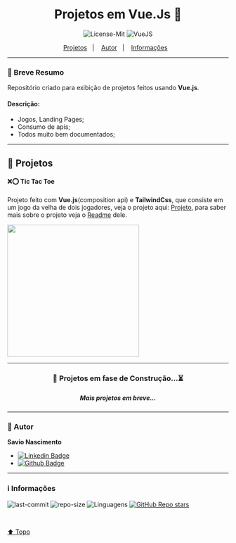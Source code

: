 <div align="center">

<a id="top">

# Projetos em Vue.Js 💚

</a>

![License-Mit](https://img.shields.io/badge/license-MIT-lightseagreen)
![VueJS](https://img.shields.io/badge/Vue.js-35495E?style=flat&logo=vuedotjs&logoColor=4FC08D)

<p align="center">
    <a href="#projects">Projetos</a>&nbsp;&nbsp;&nbsp;|&nbsp;&nbsp;&nbsp;
    <a href="#autor">Autor</a>&nbsp;&nbsp;&nbsp;|&nbsp;&nbsp;&nbsp;
    <a href="#info">Informações</a>&nbsp;&nbsp;&nbsp;
</p>
</div>

---

### 🎯 Breve Resumo

Repositório criado para exibição de projetos feitos usando **Vue.js**.

#### Descrição:

- Jogos, Landing Pages;
- Consumo de apis;
- Todos muito bem documentados;

---

## 👾 Projetos <a id="projects"></a>

#### ❌⭕ Tic Tac Toe

Projeto feito com **Vue.js**(composition api) e **TailwindCss**, que consiste em um jogo da velha de dois jogadores, veja o projeto aqui: [Projeto](https://projetos-vue-js.vercel.app/), para saber mais sobre o projeto veja o [Readme](https://github.com/savionascimentodev/Projetos-VueJs/tree/main/tic-tac-toe) dele.

<img src="https://raw.githubusercontent.com/savionascimentodev/Projetos-VueJs/main/assets/tic-tac-toe-desktop.png" width="300">

---

<div align="center">
  
### 🚧 Projetos em fase de Construção...⏳
##### Mais projetos em breve...

</div>

---

### 👤 Autor <a id="autor"></a>

**Savio Nascimento**

- [![Linkedin Badge](https://img.shields.io/badge/-SavioNascimento-blue?style=flat-square&logo=Linkedin&logoColor=white&link=https://www.linkedin.com/savio-nascimento)](https://www.linkedin.com/in/savio-nascimento/)
- [![Github Badge](https://img.shields.io/badge/savionascimentodev-24292e?style=flat&logo=Github&logoColor=white&link=https://github.com/savionascimentodev)](https://github.com/savionascimentodev)

---

### ℹ️ Informações <a id="info"></a>

![last-commit](https://img.shields.io/github/last-commit/savionascimentodev/Projetos-VueJs?&color=g)
![repo-size](https://img.shields.io/github/repo-size/savionascimentodev/Projetos-VueJs?&color=g)
<img src="https://img.shields.io/github/languages/count/savionascimentodev/Projetos-VueJs?color=g&style=flat" alt="Linguagens">
[![GitHub Repo stars](https://img.shields.io/github/stars/savionascimentodev/Projetos-VueJs?style=social)](https://github.com/savionascimentodev/Projetos-VueJs/stargazers)

</br>

[⬆️ Topo](#top) <br>

